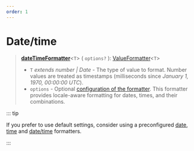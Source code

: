 ```yaml
---
order: 1
---
```


# Date/time <Package name="format-datetime"/>

> **[dateTimeFormatter](../../api/_localizer/format-datetime/dateTimeFormatter/index.md)**<`T`> ( `options?` ): [ValueFormatter](../index.md#valueformatter-t)<`T`>
>
> - `T` _extends number | Date_ - The type of value to format. Number values are treated as timestamps (milliseconds since _January 1, 1970, 00:00:00 UTC_).
> - `options` - Optional [configuration of the formatter](./options/index.md).
>   This formatter provides locale-aware formatting for dates, times, and their combinations.

::: tip

If you prefer to use default settings, consider using a preconfigured [date](../preconfigured-formatters/dates-and-times/date.md), [time](../preconfigured-formatters/dates-and-times/time.md) and [date/time](../preconfigured-formatters/dates-and-times/date-time.md) formatters.

:::

